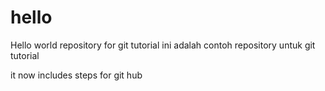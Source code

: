 # hello
Hello world repository for git tutorial
ini adalah contoh repository untuk git tutorial

it now includes steps for git hub
